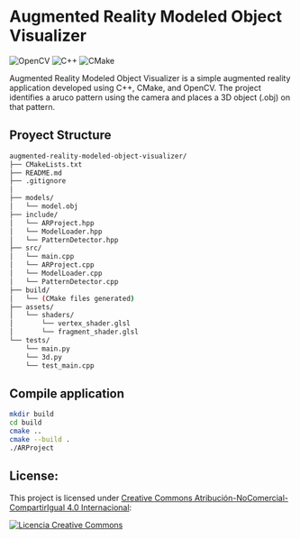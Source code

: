 # Augmented Reality Modeled Object Visualizer

![OpenCV](https://img.shields.io/badge/opencv-%23white.svg?style=for-the-badge&logo=opencv&logoColor=white)
![C++](https://img.shields.io/badge/c++-%2300599C.svg?style=for-the-badge&logo=c%2B%2B&logoColor=white)
![CMake](https://img.shields.io/badge/CMake-%23008FBA.svg?style=for-the-badge&logo=cmake&logoColor=white)

Augmented Reality Modeled Object Visualizer is a simple augmented reality application developed using C++, CMake, and OpenCV. The project identifies a aruco pattern using the camera and places a 3D object (.obj) on that pattern.


## Proyect Structure

```sh
augmented-reality-modeled-object-visualizer/
├── CMakeLists.txt
├── README.md
├── .gitignore
│
├── models/
│   └── model.obj
├── include/
│   └── ARProject.hpp
│   └── ModelLoader.hpp
│   └── PatternDetector.hpp
├── src/
│   └── main.cpp
│   └── ARProject.cpp
│   └── ModelLoader.cpp
│   └── PatternDetector.cpp
├── build/
│   └── (CMake files generated)
├── assets/
│   └── shaders/
│       └── vertex_shader.glsl
│       └── fragment_shader.glsl
└── tests/
    └── main.py
    └── 3d.py
    └── test_main.cpp
```

## Compile application

```bash
mkdir build
cd build
cmake ..
cmake --build .
./ARProject
```

## License:

This project is licensed under [Creative Commons Atribución-NoComercial-CompartirIgual 4.0 Internacional](http://creativecommons.org/licenses/by-nc-sa/4.0/):

<a rel="license" href="http://creativecommons.org/licenses/by-nc-sa/4.0/">
  <img alt="Licencia Creative Commons" style="border-width:0" src="https://i.creativecommons.org/l/by-nc-sa/4.0/88x31.png" />
</a>